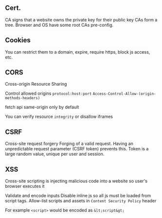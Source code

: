 ---
---
## Cert.
CA signs that a website owns the private key for their public key
CAs form a tree. Browser and OS have some root CAs pre-config.

## Cookies
You can restrict them to a domain, expire, require https, block js access, etc.

## CORS
Cross-origin Resource Sharing

Control allowed origins `protocol:host:port`
`Access-Control-Allow-(origin-methods-headers)`

fetch api same-origin only by default

You can verify resource `integrity` or disallow iframes

## CSRF
Cross-site request forgery
Forging of a valid request.
Having an unpredictable request parameter (CSRF token) prevents this.
Token is a large random value, unique per user and session.

## XSS
Cross-site scripting is injecting malicious code into a website so user's browser executes it

Validate and encode inputs
Disable inline js so all js must be loaded from script tags.
Allow-list scripts and assets in `Content Security Policy` header

For example `<script>` would be encoded as `&lt;script&gt;`
